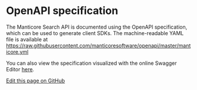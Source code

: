 # OpenAPI specification

The Manticore Search API is documented using the OpenAPI specification, which can be used to generate client SDKs. The machine-readable YAML file is available at https://raw.githubusercontent.com/manticoresoftware/openapi/master/manticore.yml

You can also view the specification visualized with the online Swagger Editor [here](https://editor.swagger.io).

[Edit this page on GitHub](https://github.com/manticoresoftware/manticoresearch/tree/master/manual/Openapi.md)

<!-- proofread -->